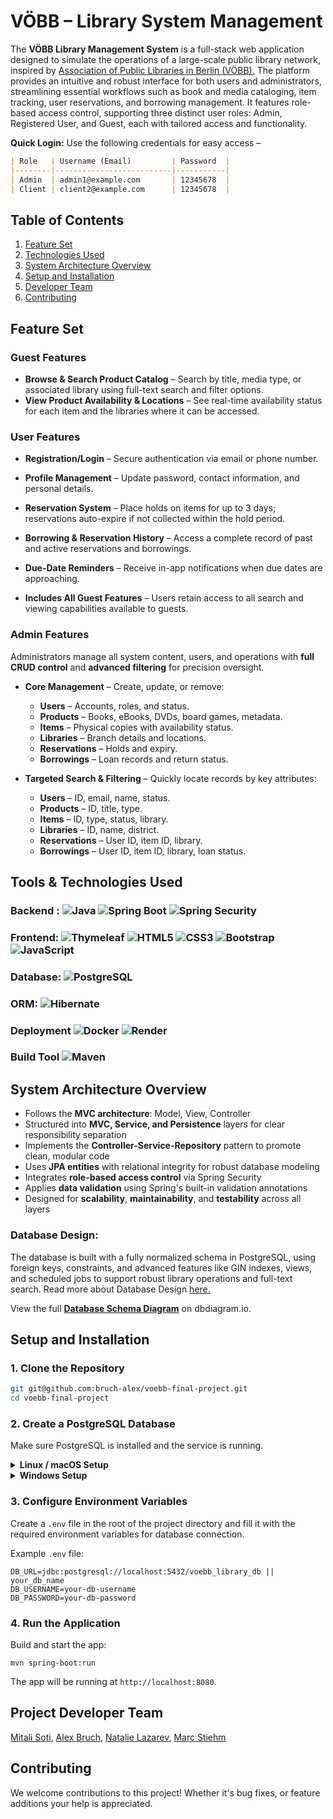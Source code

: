 # VÖBB – Library System Management

The **VÖBB Library Management System** is a full-stack web application designed to simulate the operations of a
large-scale public library network, inspired
by [Association of Public Libraries in Berlin (VÖBB).](https://www.voebb.de/aDISWeb/app?service=direct/0/Home/$DirectLink&sp=SPROD00)
The platform provides an intuitive and robust interface for both users and administrators, streamlining essential
workflows such as book and media cataloging, item tracking, user reservations, and borrowing management. It features
role-based access control, supporting three distinct user roles: Admin, Registered User, and Guest, each with tailored
access and functionality.

**Quick Login:** Use the following credentials for easy access –

```markdown 
| Role   | Username (Email)         | Password  |
|--------|--------------------------|-----------|
| Admin  | admin1@example.com       | 12345678  |
| Client | client2@example.com      | 12345678  |
```

## Table of Contents

1. [Feature Set](#feature-set)
2. [Technologies Used](#tools-&-technologies-used)
3. [System Architecture Overview](#system-architecture-overview)
4. [Setup and Installation](#setup-and-installation)
5. [Developer Team](#project-developer-team)
6. [Contributing](#contributing)

## Feature Set

### Guest Features

- **Browse & Search Product Catalog** – Search by title, media type, or associated library using full-text search and filter options.
- **View Product Availability & Locations** – See real-time availability status for each item and the libraries where it can be accessed.

### User Features

- **Registration/Login** – Secure authentication via email or phone number.

- **Profile Management** – Update password, contact information, and personal details.

- **Reservation System** – Place holds on items for up to 3 days; reservations auto-expire if not collected within the hold period.

- **Borrowing & Reservation History** – Access a complete record of past and active reservations and borrowings.

- **Due-Date Reminders** – Receive in-app notifications when due dates are approaching.

- **Includes All Guest Features** – Users retain access to all search and viewing capabilities available to guests.

### **Admin Features**
Administrators manage all system content, users, and operations with **full CRUD control** and **advanced filtering** for precision oversight.

- **Core Management** – Create, update, or remove:
    - **Users** – Accounts, roles, and status.
    - **Products** – Books, eBooks, DVDs, board games, metadata.
    - **Items** – Physical copies with availability status.
    - **Libraries** – Branch details and locations.
    - **Reservations** – Holds and expiry.
    - **Borrowings** – Loan records and return status.

- **Targeted Search & Filtering** – Quickly locate records by key attributes:
    - **Users** – ID, email, name, status.
    - **Products** – ID, title, type.
    - **Items** – ID, type, status, library.
    - **Libraries** – ID, name, district.
    - **Reservations** – User ID, item ID, library.
    - **Borrowings** – User ID, item ID, library, loan status.


## Tools & Technologies Used

### Backend : ![Java](https://img.shields.io/badge/Java-ED8B00?logo=java&logoColor=white) ![Spring Boot](https://img.shields.io/badge/Spring%20Boot-6DB33F?logo=springboot&logoColor=white) ![Spring Security](https://img.shields.io/badge/Spring%20Security-6DB33F?logo=springsecurity&logoColor=white)

### Frontend: ![Thymeleaf](https://img.shields.io/badge/Thymeleaf-005F0F?logo=thymeleaf&logoColor=white) ![HTML5](https://img.shields.io/badge/HTML5-E34F26?logo=html5&logoColor=white) ![CSS3](https://img.shields.io/badge/CSS3-1572B6?logo=css3&logoColor=white) ![Bootstrap](https://img.shields.io/badge/Bootstrap-7952B3?logo=bootstrap&logoColor=white) ![JavaScript](https://img.shields.io/badge/JavaScript-F7DF1E?logo=javascript&logoColor=black)

### Database: ![PostgreSQL](https://img.shields.io/badge/PostgreSQL-4169E1?logo=postgresql&logoColor=white)

### ORM: ![Hibernate](https://img.shields.io/badge/Hibernate-59666C?logo=hibernate&logoColor=white)

### Deployment ![Docker](https://img.shields.io/badge/Docker-2496ED?logo=docker&logoColor=white) ![Render](https://img.shields.io/badge/Render-000000?logo=render&logoColor=white)

### Build Tool ![Maven](https://img.shields.io/badge/Maven-C71A36?logo=apachemaven&logoColor=white)

## System Architecture Overview

- Follows the **MVC architecture**: Model, View, Controller
- Structured into **MVC, Service, and Persistence** layers for clear responsibility separation
- Implements the **Controller-Service-Repository** pattern to promote clean, modular code
- Uses **JPA entities** with relational integrity for robust database modeling
- Integrates **role-based access control** via Spring Security
- Applies **data validation** using Spring's built-in validation annotations
- Designed for **scalability**, **maintainability**, and **testability** across all layers

### Database Design:

The database is built with a fully normalized schema in PostgreSQL, using foreign keys, constraints, and advanced
features like GIN indexes, views, and scheduled jobs to support robust library operations and full-text search.
Read more about Database Design [here.](https://github.com/nat-laz/voebb_library_management_system)

View the full [**Database Schema Diagram**](https://dbdiagram.io/d/VOEEB-FINAL-PROJECT-68135f451ca52373f517834b) on dbdiagram.io.


## Setup and Installation

### 1. Clone the Repository

```bash
git git@github.com:bruch-alex/voebb-final-project.git
cd voebb-final-project
```

### 2. Create a PostgreSQL Database 

Make sure PostgreSQL is installed and the service is running.

<details>
<summary><strong>Linux / macOS Setup</strong></summary>

1. **Connect to PostgreSQL**  

```bash
psql -U postgres
```

2. **Create the database**

```sql
   CREATE DATABASE voebb_library_db;
   ```

3. **(Optional) Create a dedicated user**

```sql
   CREATE USER voebb_user WITH PASSWORD 'your_password';
   GRANT ALL PRIVILEGES ON DATABASE voebb_library_db TO voebb_user;
   ```

</details>

<details>
<summary><strong>Windows Setup</strong></summary>

1. **Connect to PostgreSQL**  

```bash
psql -U postgres -h localhost -p 5432
```

2. **Create the database**

```sql
   CREATE DATABASE voebb_library_db;
   ```

3. **(Optional) Create a dedicated user**

```sql
   CREATE USER voebb_user WITH PASSWORD 'your_password';
   GRANT ALL PRIVILEGES ON DATABASE voebb_library_db TO voebb_user;
   ```

</details>

### 3. Configure Environment Variables

Create a `.env` file in the root of the project directory and fill it with the required environment variables for
database connection.

Example `.env` file:

```env
DB_URL=jdbc:postgresql://localhost:5432/voebb_library_db || your_db_name
DB_USERNAME=your-db-username
DB_PASSWORD=your-db-password
```

### 4. Run the Application

Build and start the app:

```cli
mvn spring-boot:run
```

The app will be running at `http://localhost:8080`.


## Project Developer Team

[Mitali Soti](https://github.com/mitalisoti), [Alex Bruch](https://github.com/bruch-alex), [Natalie Lazarev](https://github.com/nat-laz), [Marc Stiehm](https://github.com/Rikupp17)

## Contributing

We welcome contributions to this project! Whether it's bug fixes, or feature additions your help is appreciated.

